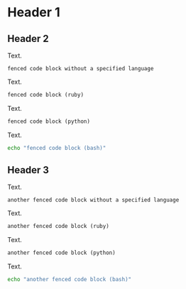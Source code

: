 # Header 1

## Header 2

Text.

```
fenced code block without a specified language
```

Text.

```ruby
fenced code block (ruby)
```

Text.

```python
fenced code block (python)
```

Text.

```bash
echo "fenced code block (bash)"
```

## Header 3

Text.

```
another fenced code block without a specified language
```

Text.

```ruby
another fenced code block (ruby)
```

Text.

```python
another fenced code block (python)
```

Text.

```bash
echo "another fenced code block (bash)"
```
